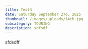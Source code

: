 ```yaml
---
title: Test3
date: Saturday September 27o, 2025
thumbnail: /images/uploads/14th.jpg
subcategory: TOURING
description: sdfsdf
---
```

sfdsdff
